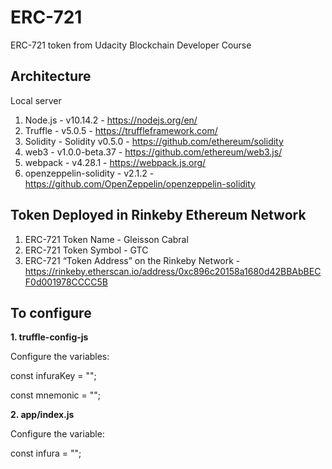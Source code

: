# ERC-721
ERC-721 token from Udacity Blockchain Developer Course

## Architecture
Local server

1. Node.js - v10.14.2 - https://nodejs.org/en/
2. Truffle - v5.0.5 - https://truffleframework.com/
3. Solidity - Solidity v0.5.0 - https://github.com/ethereum/solidity
4. web3 - v1.0.0-beta.37 - https://github.com/ethereum/web3.js/
5. webpack - v4.28.1 - https://webpack.js.org/
6. openzeppelin-solidity - v2.1.2 - https://github.com/OpenZeppelin/openzeppelin-solidity

## Token Deployed in Rinkeby Ethereum Network
1. ERC-721 Token Name - Gleisson Cabral
2. ERC-721 Token Symbol - GTC
3. ERC-721 “Token Address” on the Rinkeby Network - https://rinkeby.etherscan.io/address/0xc896c20158a1680d42BBAbBECF0d001978CCCC5B

## To configure
__1. truffle-config-js__

Configure the variables:

const infuraKey = "";

const mnemonic = "";

__2. app/index.js__

Configure the variable:

const infura = "";


